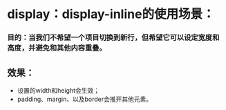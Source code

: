 # display：display-inline的使用场景：

### 目的：当我们不希望一个项目切换到新行，但希望它可以设定宽度和高度，并避免和其他内容重叠。

## 效果：

* 设置的width和height会生效；
* padding、margin、以及border会推开其他元素。







